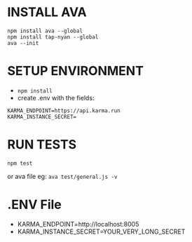 # INSTALL AVA
```
npm install ava --global 
npm install tap-nyan --global
ava --init
```

# SETUP ENVIRONMENT
* `npm install`
* create .env with the fields:
```
KARMA_ENDPOINT=https://api.karma.run
KARMA_INSTANCE_SECRET=
```

# RUN TESTS
`npm test`

or ava file eg:
`ava test/general.js -v`


# .ENV File
* KARMA_ENDPOINT=http://localhost:8005
* KARMA_INSTANCE_SECRET=YOUR_VERY_LONG_SECRET